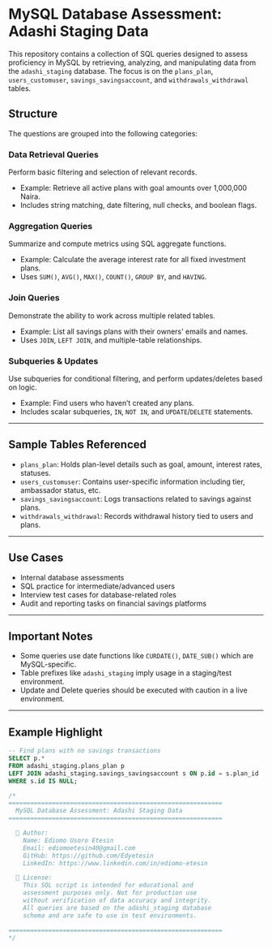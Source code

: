 # MySQL Database Assessment: Adashi Staging Data

This repository contains a collection of SQL queries designed to assess proficiency in MySQL by retrieving, analyzing, and manipulating data from the `adashi_staging` database. The focus is on the `plans_plan`, `users_customuser`, `savings_savingsaccount`, and `withdrawals_withdrawal` tables.

## Structure

The questions are grouped into the following categories:

### Data Retrieval Queries
Perform basic filtering and selection of relevant records.
- Example: Retrieve all active plans with goal amounts over 1,000,000 Naira.
- Includes string matching, date filtering, null checks, and boolean flags.

### Aggregation Queries
Summarize and compute metrics using SQL aggregate functions.
- Example: Calculate the average interest rate for all fixed investment plans.
- Uses `SUM()`, `AVG()`, `MAX()`, `COUNT()`, `GROUP BY`, and `HAVING`.

### Join Queries
Demonstrate the ability to work across multiple related tables.
- Example: List all savings plans with their owners' emails and names.
- Uses `JOIN`, `LEFT JOIN`, and multiple-table relationships.

### Subqueries & Updates
Use subqueries for conditional filtering, and perform updates/deletes based on logic.
- Example: Find users who haven’t created any plans.
- Includes scalar subqueries, `IN`, `NOT IN`, and `UPDATE`/`DELETE` statements.

---

## Sample Tables Referenced
- `plans_plan`: Holds plan-level details such as goal, amount, interest rates, statuses.
- `users_customuser`: Contains user-specific information including tier, ambassador status, etc.
- `savings_savingsaccount`: Logs transactions related to savings against plans.
- `withdrawals_withdrawal`: Records withdrawal history tied to users and plans.

---

## Use Cases
- Internal database assessments
- SQL practice for intermediate/advanced users
- Interview test cases for database-related roles
- Audit and reporting tasks on financial savings platforms

---

## Important Notes
- Some queries use date functions like `CURDATE()`, `DATE_SUB()` which are MySQL-specific.
- Table prefixes like `adashi_staging` imply usage in a staging/test environment.
- Update and Delete queries should be executed with caution in a live environment.

---

## Example Highlight

```sql
-- Find plans with no savings transactions
SELECT p.*
FROM adashi_staging.plans_plan p
LEFT JOIN adashi_staging.savings_savingsaccount s ON p.id = s.plan_id
WHERE s.id IS NULL;

/*
===========================================================
  MySQL Database Assessment: Adashi Staging Data
===========================================================

  📌 Author:
    Name: Ediomo Usoro Etesin
    Email: ediomoetesin40@gmail.com
    GitHub: https://github.com/Edyetesin
    LinkedIn: https://www.linkedin.com/in/ediomo-etesin

  📜 License:
    This SQL script is intended for educational and 
    assessment purposes only. Not for production use 
    without verification of data accuracy and integrity.
    All queries are based on the adashi_staging database 
    schema and are safe to use in test environments.

===========================================================
*/

